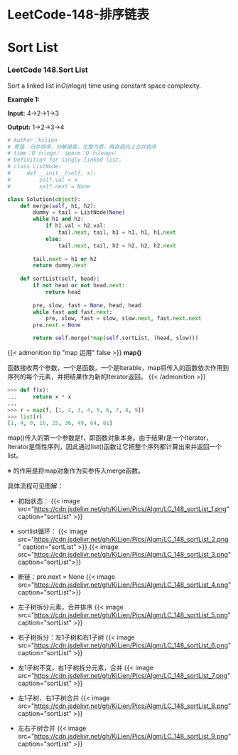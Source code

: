 # LeetCode-148-排序链表


# Sort List
### LeetCode 148.Sort List
Sort a linked list in*O*(*n*log*n*) time using constant space complexity.

**Example 1:**

**Input:** 4->2->1->3

**Output:** 1->2->3->4

```python
# Author：kilien
# 思路：归并排序，分解链表，化整为零，再自底向上合并排序
# time：O（nlogn） space：O（nloagn）
# Definition for singly-linked list.
# class ListNode:
#     def __init__(self, x):
#         self.val = x
#         self.next = None

class Solution(object):
    def merge(self, h1, h2):
        dummy = tail = ListNode(None)
        while h1 and h2:
            if h1.val < h2.val:
                tail.next, tail, h1 = h1, h1, h1.next
            else:
                tail.next, tail, h2 = h2, h2, h2.next
    
        tail.next = h1 or h2
        return dummy.next
    
    def sortList(self, head):
        if not head or not head.next:
            return head
    
        pre, slow, fast = None, head, head
        while fast and fast.next:
            pre, slow, fast = slow, slow.next, fast.next.next
        pre.next = None

        return self.merge(*map(self.sortList, (head, slow)))

```
{{< admonition tip "map 运用" false >}}
**map()**

函数接收两个参数，一个是函数，一个是Iterable，map将传入的函数依次作用到序列的每个元素，并把结果作为新的Iterator返回。
{{< /admonition >}}
```Python 
>>> def f(x):
...     return x * x
...
>>> r = map(f, [1, 2, 3, 4, 5, 6, 7, 8, 9])
>>> list(r)
[1, 4, 9, 16, 25, 36, 49, 64, 81]

```

map()传入的第一个参数是f，即函数对象本身。由于结果r是一个Iterator，Iterator是惰性序列，因此通过list()函数让它把整个序列都计算出来并返回一个list。

※ 的作用是将map对象作为实参传入merge函数。

具体流程可见图解：
* 初始状态：
{{< image src="https://cdn.jsdelivr.net/gh/KiLien/Pics/Algm/LC_148_sortList_1.png" caption="sortList"  >}}

* sortlist循环：
{{< image src="https://cdn.jsdelivr.net/gh/KiLien/Pics/Algm/LC_148_sortList_2.png" caption="sortList" >}}
{{< image src="https://cdn.jsdelivr.net/gh/KiLien/Pics/Algm/LC_148_sortList_3.png" caption="sortList">}}

* 断链：pre.next = None
{{< image src="https://cdn.jsdelivr.net/gh/KiLien/Pics/Algm/LC_148_sortList_4.png"  caption="sortList">}}

* 左子树拆分元素，合并排序
{{< image src="https://cdn.jsdelivr.net/gh/KiLien/Pics/Algm/LC_148_sortList_5.png" caption="sortList" >}}

* 右子树拆分：左1子树和右1子树
{{< image src="https://cdn.jsdelivr.net/gh/KiLien/Pics/Algm/LC_148_sortList_6.png" caption="sortList" >}}

* 左1子树不变，右1子树拆分元素，合并
{{< image src="https://cdn.jsdelivr.net/gh/KiLien/Pics/Algm/LC_148_sortList_7.png" caption="sortList" >}}

* 左1子树、右1子树合并
{{< image src="https://cdn.jsdelivr.net/gh/KiLien/Pics/Algm/LC_148_sortList_8.png" caption="sortList" >}}

* 左右子树合并
{{< image src="https://cdn.jsdelivr.net/gh/KiLien/Pics/Algm/LC_148_sortList_9.png" caption="sortList" >}}


